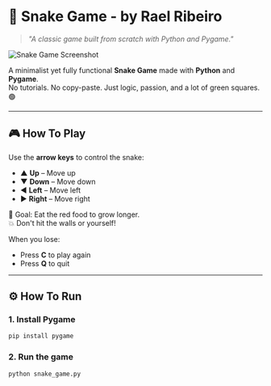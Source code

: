 # 🐍 Snake Game - by Rael Ribeiro

> *"A classic game built from scratch with Python and Pygame."*

![Snake Game Screenshot](https://i.imgur.com/ABC123.gif) <!-- Substitua pelo seu link real depois -->

A minimalist yet fully functional **Snake Game** made with **Python** and **Pygame**.  
No tutorials. No copy-paste. Just logic, passion, and a lot of green squares. 🟢

---

## 🎮 How To Play

Use the **arrow keys** to control the snake:
- ▲ **Up** – Move up
- ▼ **Down** – Move down
- ◀️ **Left** – Move left
- ▶️ **Right** – Move right

🎯 Goal: Eat the red food to grow longer.  
💥 Don't hit the walls or yourself!

When you lose:
- Press **C** to play again
- Press **Q** to quit

---

## ⚙️ How To Run

### 1. Install Pygame
```bash
pip install pygame
```

### 2. Run the game
```bash
python snake_game.py
